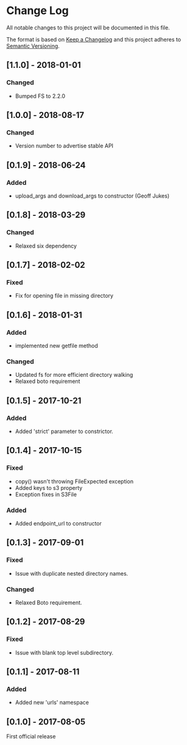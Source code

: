 # Change Log

All notable changes to this project will be documented in this file.

The format is based on [Keep a Changelog](http://keepachangelog.com/)
and this project adheres to [Semantic Versioning](http://semver.org/).

## [1.1.0] - 2018-01-01

### Changed

- Bumped FS to 2.2.0

## [1.0.0] - 2018-08-17

### Changed

- Version number to advertise stable API

## [0.1.9] - 2018-06-24

### Added

- upload_args and download_args to constructor (Geoff Jukes)

## [0.1.8] - 2018-03-29

### Changed

- Relaxed six dependency

## [0.1.7] - 2018-02-02

### Fixed

- Fix for opening file in missing directory

## [0.1.6] - 2018-01-31

### Added

- implemented new getfile method

### Changed

- Updated fs for more efficient directory walking
- Relaxed boto requirement

## [0.1.5] - 2017-10-21

### Added

- Added 'strict' parameter to constrictor.

## [0.1.4] - 2017-10-15

### Fixed

- copy() wasn't throwing FileExpected exception
- Added keys to s3 property
- Exception fixes in S3File

### Added

- Added endpoint_url to constructor

## [0.1.3] - 2017-09-01

### Fixed

- Issue with duplicate nested directory names.

### Changed

- Relaxed Boto requirement.

## [0.1.2] - 2017-08-29

### Fixed

- Issue with blank top level subdirectory.

## [0.1.1] - 2017-08-11

### Added

- Added new 'urls' namespace

## [0.1.0] - 2017-08-05

First official release
